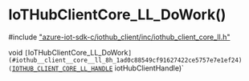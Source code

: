 # IoTHubClientCore_LL_DoWork()

\#include ["azure-iot-sdk-c/iothub_client/inc/iothub_client_core_ll.h"](../iot-c-ref-iothub-client-core-ll-h.md)  

void `[`IoTHubClientCore_LL_DoWork`](#iothub__client__core__ll_8h_1ad0c88549cf91627422ce5757e7e1ef24)(`[`IOTHUB_CLIENT_CORE_LL_HANDLE`](#iothub__client__core__ll_8h_1ad22c09a66c46ae2f464825eb7acd72d8) iotHubClientHandle)`

